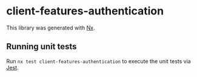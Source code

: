 # client-features-authentication

This library was generated with [Nx](https://nx.dev).

## Running unit tests

Run `nx test client-features-authentication` to execute the unit tests via [Jest](https://jestjs.io).

